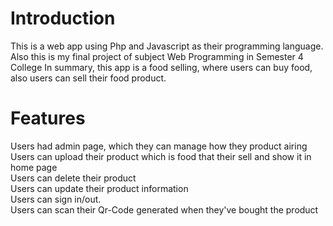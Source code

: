 # Introduction
This is a web app using Php and Javascript as their programming language. Also this is my final project of subject Web Programming in Semester 4 College
In summary, this app is a food selling, where users can buy food, also users can sell their food product.

# Features
Users had admin page, which they can manage how they product airing <br>
Users can upload their product which is food that their sell and show it in home page<br>
Users can delete their product<br>
Users can update their product information<br>
Users can sign in/out.<br>
Users can scan their Qr-Code generated when they've bought the product
